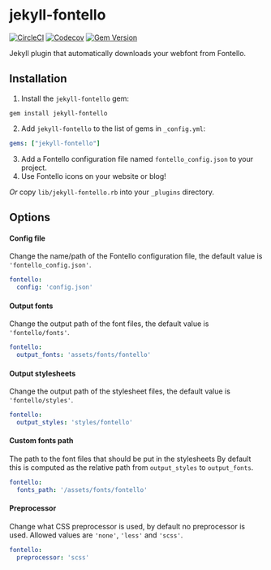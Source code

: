 # jekyll-fontello

[![CircleCI](https://circleci.com/gh/ericcornelissen/jekyll-fontello.svg?style=svg)](https://circleci.com/gh/ericcornelissen/jekyll-fontello)
[![Codecov](https://codecov.io/gh/ericcornelissen/jekyll-fontello/branch/master/graph/badge.svg)](https://codecov.io/gh/ericcornelissen/jekyll-fontello)
[![Gem Version](https://badge.fury.io/rb/jekyll-fontello.png)](https://badge.fury.io/rb/jekyll-fontello)

Jekyll plugin that automatically downloads your webfont from Fontello.

## Installation

1. Install the `jekyll-fontello` gem:
```
gem install jekyll-fontello
```
2. Add `jekyll-fontello` to the list of gems in `_config.yml`:
```yaml
gems: ["jekyll-fontello"]
```
3. Add a Fontello configuration file named `fontello_config.json` to your project.
4. Use Fontello icons on your website or blog!

_Or_ copy `lib/jekyll-fontello.rb` into your `_plugins` directory.

## Options

#### Config file

Change the name/path of the Fontello configuration file, the default value is `'fontello_config.json'`.

```yaml
fontello:
  config: 'config.json'
```

#### Output fonts

Change the output path of the font files, the default value is `'fontello/fonts'`.

```yaml
fontello:
  output_fonts: 'assets/fonts/fontello'
```

#### Output stylesheets

Change the output path of the stylesheet files, the default value is `'fontello/styles'`.

```yaml
fontello:
  output_styles: 'styles/fontello'
```

#### Custom fonts path

The path to the font files that should be put in the stylesheets By default this is computed as the relative path from `output_styles` to `output_fonts`.

```yaml
fontello:
  fonts_path: '/assets/fonts/fontello'
```

#### Preprocessor

Change what CSS preprocessor is used, by default no preprocessor is used. Allowed values are `'none'`, `'less'` and `'scss'`.

```yaml
fontello:
  preprocessor: 'scss'
```
